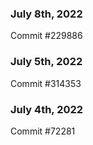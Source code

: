 ### July 8th, 2022

Commit #229886

### July 5th, 2022

Commit #314353


### July 4th, 2022

Commit #72281
